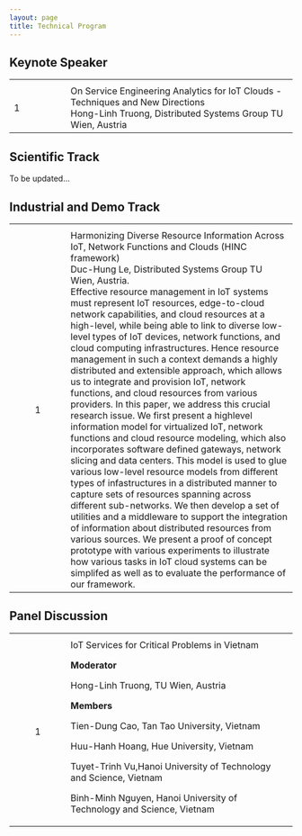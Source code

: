 ```yaml
---
layout: page
title: Technical Program
---
```


## Keynote Speaker


<table class="tg">
  <tr>
    <th style="width: 20%;"></th>
    <th></th>
  </tr>
  <tr>
    <td style="text-align: left;">1</td>
    <td>
      <div class="topic">
          On Service Engineering Analytics for IoT Clouds - Techniques and New Directions
      </div>
      <div class="author">
          Hong-Linh Truong, Distributed Systems Group TU Wien, Austria
      </div>
    </td>
  </tr>
</table>


## Scientific Track


<p class="message">
    To be updated...
</p>


## Industrial and Demo Track


<table class="tg">
  <tr>
    <th style="width: 20%;"></th>
    <th></th>
  </tr>
  <tr>
    <td style="text-align: center;">1</td>
    <td>
      <div class="topic">
          Harmonizing Diverse Resource Information Across IoT, Network Functions and Clouds (HINC framework)
      </div>
      <div class="author">
          Duc-Hung Le, Distributed Systems Group TU Wien, Austria.
      </div>
      <div class="abstract">
        Effective resource management in IoT systems must represent IoT resources, edge-to-cloud network capabilities, and cloud resources at a high-level, while being able to link to diverse low-level types of IoT devices, network functions, and cloud computing infrastructures. Hence resource management in such a context demands a highly distributed and extensible approach, which allows us to integrate and provision IoT, network functions, and cloud resources from various providers. In this paper, we address this crucial research issue. We first present a highlevel information model for virtualized IoT, network functions and cloud resource modeling, which also incorporates software defined gateways, network slicing and data centers. This model is used to glue various low-level resource models from different types of infastructures in a distributed manner to capture sets of resources spanning across different sub-networks. We then develop a set of utilities and a middleware to support the integration of information about distributed resources from various sources. We present a proof of concept prototype with various experiments to illustrate how various tasks in IoT cloud systems can be simplifed as well as to evaluate the performance of our framework.
      </div>
    </td>
  </tr>
</table>

## Panel Discussion


<table class="tg">
  <tr>
    <th style="width: 20%;"></th>
    <th></th>
  </tr>
  <tr>
    <td style="text-align: center;">1</td>
    <td>
      <div class="topic">
          IoT Services for Critical Problems in Vietnam
      </div>
      <div class="author">
          <p style="font-weight:bold;">Moderator</p>
          <p>Hong-Linh Truong, TU Wien, Austria</p>
          <p style="font-weight:bold;">Members</p>
          <p>Tien-Dung Cao, Tan Tao University, Vietnam</p>
          <p>Huu-Hanh Hoang, Hue University, Vietnam</p>
          <p>Tuyet-Trinh Vu,Hanoi University of Technology and Science, Vietnam</p>
          <p>Binh-Minh Nguyen, Hanoi University of Technology and Science, Vietnam</p>
    </td>
  </tr>
</table>


